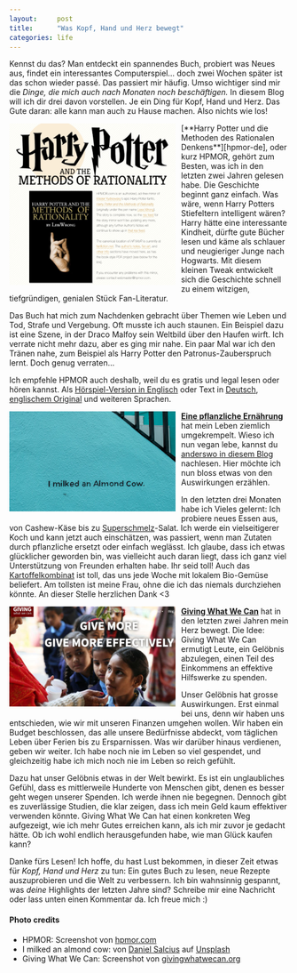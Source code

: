 ```yaml
---
layout:     post
title:      "Was Kopf, Hand und Herz bewegt"
categories: life
---
```


Kennst du das? Man entdeckt ein spannendes Buch, probiert was Neues aus, findet
ein interessantes Computerspiel... doch zwei Wochen später ist das schon wieder
passé. Das passiert mir häufig. Umso wichtiger sind mir die *Dinge, die mich auch
nach Monaten noch beschäftigen.* In diesem Blog will ich dir drei davon
vorstellen. Je ein Ding für Kopf, Hand und Herz. Das Gute daran: alle kann man
auch zu Hause machen. Also nichts wie los!

<img src="/assets/pictures/kopf_hand_herz/hpmor.png" alt="Screenshot der HPMOR Webseite, mit Buch-Cover" class="left">
[**Harry Potter und die Methoden des Rationalen Denkens**][hpmor-de],
oder kurz HPMOR, gehört zum Besten, was ich in den letzten zwei Jahren gelesen
habe. Die Geschichte beginnt ganz einfach. Was wäre, wenn Harry Potters
Stiefeltern intelligent wären? Harry hätte eine interessante Kindheit, dürfte
gute Bücher lesen und käme als schlauer und neugieriger Junge nach Hogwarts.
Mit diesem kleinen Tweak entwickelt sich die Geschichte schnell zu einem
witzigen, tiefgründigen, genialen Stück Fan-Literatur.

Das Buch hat mich zum Nachdenken gebracht über Themen wie Leben und Tod, Strafe
und Vergebung. Oft musste ich auch staunen. Ein Beispiel dazu ist eine Szene, in
der Draco Malfoy sein Weltbild über den Haufen wirft. Ich verrate nicht mehr
dazu, aber es ging mir nahe. Ein paar Mal war ich den Tränen nahe, zum Beispiel
als Harry Potter den Patronus-Zauberspruch lernt. Doch genug verraten...

Ich empfehle HPMOR auch deshalb, weil du es gratis und legal lesen oder hören
kannst. Als [Hörspiel-Version in
Englisch](http://www.hpmorpodcast.com/?page_id=56) oder Text in
[Deutsch][hpmor-de], [englischem Original](http://www.hpmor.com/) und weiteren
Sprachen.

[hpmor-de]: https://www.fanfiktion.de/s/4cb8beb50000203e067007d0/1/Harry-Potter-und-die-Methoden-des-rationalen-Denkens

<img src="/assets/pictures/kopf_hand_herz/i_milked_an_almond_cow.jpg"
alt="Graffitti: Ich habe eine Mandelkuh gemolken." class="left">
[**Eine pflanzliche Ernährung**](/life/2020/02/23/deciding-fast-and-slow.html)
hat mein Leben ziemlich umgekrempelt. Wieso ich nun vegan lebe, kannst du
[anderswo in diesem Blog](/life/2020/02/23/deciding-fast-and-slow.html)
nachlesen. Hier möchte ich nun bloss etwas von den Auswirkungen erzählen.

In den letzten drei Monaten habe ich Vieles gelernt: Ich probiere neues Essen
aus, von Cashew-Käse bis zu
[Superschmelz](https://www.google.com/search?q=superschmelz)-Salat. Ich werde
ein vielseitigerer Koch und kann jetzt auch einschätzen, was passiert, wenn man
Zutaten durch pflanzliche ersetzt oder einfach weglässt. Ich glaube, dass ich
etwas glücklicher geworden bin, was vielleicht auch daran liegt, dass ich ganz
viel Unterstützung von Freunden erhalten habe. Ihr seid toll! Auch das
[Kartoffelkombinat](https://www.kartoffelkombinat.de/) ist toll, das uns jede
Woche mit lokalem Bio-Gemüse beliefert. Am tollsten ist meine Frau, ohne die ich
das niemals durchziehen könnte. An dieser Stelle herzlichen Dank <3

<img src="/assets/pictures/kopf_hand_herz/giving_what_we_can.jpg"
alt="Screenshot der Webseite von Giving What We Can: im Vordergrund drei
hoffnungsvolle Mädchen" class="left">
[**Giving What We Can**](https://www.givingwhatwecan.org/) hat in den letzten
zwei Jahren mein Herz bewegt. Die Idee: Giving What We Can ermutigt Leute, ein
Gelöbnis abzulegen, einen Teil des Einkommens an effektive Hilfswerke zu
spenden.

Unser Gelöbnis hat grosse Auswirkungen. Erst einmal bei uns, denn wir haben uns
entschieden, wie wir mit unseren Finanzen umgehen wollen. Wir haben ein
Budget beschlossen, das alle unsere Bedürfnisse abdeckt, vom täglichen Leben
über Ferien bis zu Ersparnissen. Was wir darüber hinaus verdienen, geben wir
weiter. Ich habe noch nie im Leben so viel gespendet, und gleichzeitig habe ich
mich noch nie im Leben so reich gefühlt.

Dazu hat unser Gelöbnis etwas in der Welt bewirkt. Es ist ein unglaubliches
Gefühl, dass es mittlerweile Hunderte von Menschen gibt, denen es besser geht
wegen unserer Spenden. Ich werde ihnen nie begegnen. Dennoch gibt es
zuverlässige Studien, die klar zeigen, dass ich mein Geld kaum effektiver
verwenden könnte. Giving What We Can hat einen konkreten Weg aufgezeigt, wie ich
mehr Gutes erreichen kann, als ich mir zuvor je gedacht hätte. Ob ich wohl
endlich herausgefunden habe, wie man Glück kaufen kann?

Danke fürs Lesen! Ich hoffe, du hast Lust bekommen, in dieser Zeit etwas für
*Kopf, Hand und Herz* zu tun: Ein gutes Buch zu lesen, neue Rezepte auszuprobieren
und die Welt zu verbessern. Ich bin wahnsinnig gespannt, was *deine* Highlights
der letzten Jahre sind? Schreibe mir eine Nachricht oder lass unten einen
Kommentar da. Ich freue mich :)

#### Photo credits

*   HPMOR: Screenshot von [hpmor.com](http://www.hpmor.com/)
*   I milked an almond cow: von [Daniel Salcius](https://unsplash.com/@dsalcius)
    auf [Unsplash](https://unsplash.com/photos/w17JwWyRPoE)
*   Giving What We Can: Screenshot von
    [givingwhatwecan.org](https://www.givingwhatwecan.org/)

<style>
img.left {
  width: 300px;
  float: left;
  margin: 0 10px 10px 0;
}
</style>
